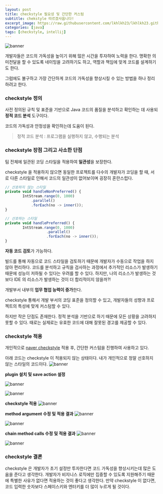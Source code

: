 ```yaml
---
layout: post
title: checkstyle 필요성 및 간단한 커스텀
subtitle: chekstyle 따르겠사옵니다!
excerpt_image: https://raw.githubusercontent.com/lkhlkh23/lkhlkh23.github.io/master/images/2023-12-17/banner.png
categories: [java]
tags: [checkstyle, intellij]
---
```


![banner](https://raw.githubusercontent.com/lkhlkh23/lkhlkh23.github.io/master/images/2023-12-17/banner.png)

개발자들은 코드의 가독성을 높이기 위해 많은 시간을 투자하여 노력을 한다. 명확한 의미전달을 할 수 있도록 네이밍을 고려하기도 하고, 역할과 책임에 맞게 코드를 설계하기도 한다.

그럼에도 불구하고 가장 간단하게 코드의 가독성을 향상시킬 수 있는 방법을 하나 정리하려고 한다.

### checkstyle 정의

사전 정의된 규칙 및 표준을 기반으로 Java 코드의 품질을 분석하고 확인하는 데 사용되 **정적 코드 분석** 도구이다.

코드의 가독성과 안정성을 확인하는데 도움이 된다.

> 정적 코드 분석 : 프로그램을 실행하지 않고, 수행되는 분석
>

### checkstyle 장점 그리고 사소한 단점

팀 전체에 일관된 코딩 스타일을 적용하여 **일관성**을 보장한다.

checkstyle 을 적용하지 않으면 동일한 프로젝트를 다수의 개발자가 코딩을 할 때, 서로 다른 스타일로 인해서 코드의 일관성이 없어보이며 굉장히 혼란스럽다.

```jsx
// 선호하지 않는 스타일
private void handleNonPreferred() {
		IntStream.range(0, 1000)
			.parallel()
			.forEach(no -> inner());
}

// 선호하는 스타일
private void handlePreferred() {
		IntStream.range(0, 1000)
			       .parallel()
			       .forEach(no -> inner());
}
```

**자동 코드 검토**가 가능하다.

빌드를 통해 자동으로 코드 스타일을 검토하기 때문에 개발자가 수동으로 작업을 하지 않아 편리하다.
코드를 분석하고 규칙을 검사하는 과정에서 추가적인 리소스가 발생하기 때문에 성능이 저하될 수 있다는 우려를 할 수 있다. 하지만, 나의 리소스가 발생하는 것보다 IDE 의 리소스가 발생하는 것이 더 합리적이지 않을까?!

개발부서 내부의 **업무 협업 능력이 증가**한다.

checkstyle 통해서 개발 부서의 코딩 표준을 정의할 수 있고, 개발자들의 성향과 프로젝트의 특성에 맞게 커스텀할 수 있다.

하지만 작은 단점도 존재한다. 정적 분석을 기반으로 하기 때문에 모든 상황을 고려하지 못할 수 있다. 때로는 실제로는 유효한 코드에 대해 잘못된 경고를 제공할 수 있다.

### checkstyle 적용

개인적으로 [naver checkstyle](https://github.com/naver/hackday-conventions-java/blob/master/rule-config/naver-intellij-formatter.xml) 적용 후, 간단한 커스텀을 진행하여 사용하고 있다.

아래 코드는 checkstyle 이 적용되지 않는 상태이다. 내가 개인적으로 정말 선호하지 않는 스타일의 코드이다.
![banner](https://raw.githubusercontent.com/lkhlkh23/lkhlkh23.github.io/master/images/2023-12-17/0.png)

**plugin 설치 및 save action 설정**

![banner](https://raw.githubusercontent.com/lkhlkh23/lkhlkh23.github.io/master/images/2023-12-17/1.png)

![banner](https://raw.githubusercontent.com/lkhlkh23/lkhlkh23.github.io/master/images/2023-12-17/2.png)

**checkstyle 적용**
![banner](https://raw.githubusercontent.com/lkhlkh23/lkhlkh23.github.io/master/images/2023-12-17/3.png)

**method argument 수정 및 적용 결과**
![banner](https://raw.githubusercontent.com/lkhlkh23/lkhlkh23.github.io/master/images/2023-12-17/4.png)

![banner](https://raw.githubusercontent.com/lkhlkh23/lkhlkh23.github.io/master/images/2023-12-17/5.png)

**chain method calls 수정 및 적용 결과**
![banner](https://raw.githubusercontent.com/lkhlkh23/lkhlkh23.github.io/master/images/2023-12-17/6.png)

![banner](https://raw.githubusercontent.com/lkhlkh23/lkhlkh23.github.io/master/images/2023-12-17/7.png)

### checkstyle 결론
checkstyle 은 개발자가 초기 설정만 투자한다면 코드 가독성을 향상시키는데 많은 도움을 준다고 생각한다.
개발자가 비지니스 로직에만 집중할 수 있도록 지원해주기 때문에 특별한 사유가 없다면 적용하는 것이 좋다고 생각한다.
만약 checkstyle 이 없다면, 코드 입력한 숫자보다 스페이스키와 엔터키를 더 많이 누르게 될 것이다.
